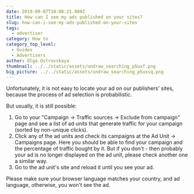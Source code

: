 ```yaml
---
date: 2019-09-07T10:08:21.980Z
title: How can I see my ads published on your sites?
slug: how-can-i-see-my-ads-published-on-your-sites
tags:
  - advertiser
category: How to
category_top_level:
  - Guides
  - Advertisers
author: Olga Ostrovskaya
thumbnail: ../../static/assets/undraw_searching_p5uxf.png
big_picture: ../../static/assets/undraw_searching_p5uxsq.png
---
```

Unfortunately, it is not easy to locate your ad on our publishers’ sites, because the process of ad selection is probabilistic.


But usually, it is still possible:

1. Go to your "Campaign -> Traffic sources -> Exclude from campaign" page and see a list of ad units that generate traffic for your campaign (sorted by non-unique clicks).
2. Click any of the ad units and check its campaigns at the Ad Unit -> Campaigns page. Here you should be able to find your campaign and the percentage of traffic bought by it. But if you don't - then probably your ad is no longer displayed on the ad unit, please check another one a similar way.
3. Go to the ad unit's site and reload it until you see your ad.


Please make sure your browser language matches your country, and ad language, otherwise, you won't see the ad.
